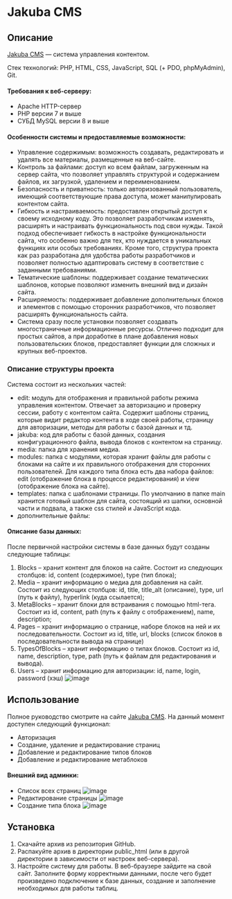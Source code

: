 # Jakuba CMS
## Описание
<a target="_blank" href="https://jakuba.olgarhythm.ru/">Jakuba CMS</a> — система управления контентом.

Стек технологий: PHP, HTML, CSS, JavaScript, SQL (+ PDO, phpMyAdmin), Git.

#### Требования к веб-серверу:
- Apache HTTP-сервер
- PHP версии 7 и выше
- СУБД MySQL версии 8 и выше

#### Особенности системы и предоставляемые возможности:
- Управление содержимым: возможность создавать, редактировать и удалять все материалы, размещенные на веб-сайте.
- Контроль за файлами: доступ ко всем файлам, загруженным на сервер сайта, что позволяет управлять структурой и содержанием файлов, их загрузкой, удалением и переименованием.
- Безопасность и приватность: только авторизованный пользователь, имеющий соответствующие права доступа, может манипулировать контентом сайта.
- Гибкость и настраиваемость: предоставлен открытый доступ к своему исходному коду. Это позволяет разработчикам изменять, расширять и настраивать функциональность под свои нужды. Такой подход обеспечивает гибкость в настройке функциональности сайта, что особенно важно для тех, кто нуждается в уникальных функциях или особых требованиях. Кроме того, структура проекта как раз разработана для удобства работы разработчиков и позволяет полностью адаптировать систему в соответствие с заданными требованиями.
- Тематические шаблоны: поддерживает создание тематических шаблонов, которые позволяют изменить внешний вид и дизайн сайта.
- Расширяемость: поддерживает добавление дополнительных блоков и элементов с помощью сторонних разработчиков, что позволяет расширять функциональность сайта.
- Система сразу после установки позволяет создавать многостраничные информационные ресурсы. Отлично подходит для простых сайтов, а при доработке в плане добавления новых пользовательских блоков, предоставляет функции для сложных и крупных веб-проектов.

### Описание структуры проекта
Система состоит из нескольких частей:
- edit: модуль для отображения и правильной работы режима управления контентом. Отвечает за авторизацию и проверку сессии, работу с контентом сайта. Содержит шаблоны страниц, которые видит редактор контента в ходе своей работы, страницу для авторизации, методы для работы с базой данных и тд.
- jakuba: код для работы с базой данных, создания конфигурационного файла, вывода блоков с контентом на страницу.
- media: папка для хранения медиа.
- modules: папка с модулями, которая хранит файлы для работы с блоками на сайте и их правильного отображения для сторонних пользователей. Для каждого типа блока есть два набора файлов: edit (отображение блока в процессе редактирования) и view (отображение блока на сайте).
- templates: папка с шаблонами страницы. По умолчанию в папке main хранится готовый шаблон для сайта, состоящий из шапки, основной части и подвала, а также css стилей и JavaScript кода.
- дополнительные файлы:

#### Описание базы данных:
После первичной настройки системы в базе данных будут созданы следующие таблицы:
1. Blocks – хранит контент для блоков на сайте. Состоит из следующих столбцов: id, content (содержимое), type (тип блока); 
2. Media – хранит информацию о медиа для добавления на сайт. Состоит из следующих столбцов: id, title, title_alt (описание), type, url (путь к файлу), hyperlink (куда ссылается);
3. MetaBlocks – хранит блоки для встраивания с помощью html-тега. Состоит из id, content, path (путь к файлу с отображением), name, description;
4. Pages – хранит информацию о странице, наборе блоков на ней и их последовательности. Состоит из id, title, url, blocks (список блоков в последовательности вывода на странице)
5. TypesOfBlocks – хранит информацию о типах блоков. Состоит из id, name, description, type, path (путь к файлам для редактирования и вывода).
6. Users – хранит информацию для авторизации: id, name, login, password (хэш)
![image](https://github.com/OlgaRhythm/jakuba-cms/assets/87225985/6440dabf-73e4-4d63-a2f4-96de1231ce90)

## Использование
Полное руководство смотрите на сайте <a target="_blank" href="https://jakuba.olgarhythm.ru/manual/">Jakuba CMS</a>.
На данный момент доступен следующий функционал:
- Авторизация
- Создание, удаление и редактирование страниц
- Добавление и редактирование типов блоков
- Добавление и редактирование метаблоков

#### Внешний вид админки:
- Список всех страниц
![image](https://github.com/OlgaRhythm/jakuba-cms/assets/87225985/ef89332d-7021-462c-a717-14cce09c25aa)
- Редактирование страницы
![image](https://github.com/OlgaRhythm/jakuba-cms/assets/87225985/70c6c730-f8f5-4c92-875a-7cfad15e3420)
- Создание типа блока
![image](https://github.com/OlgaRhythm/jakuba-cms/assets/87225985/252f63d0-7c98-40c7-891f-32c82cfff169)
 

## Установка
1. Скачайте архив из репозитория GitHub.
2. Распакуйте архив в директории public_html (или в другой директории в зависимости от настроек веб-сервера).
3. Настройте систему для работы. В веб-браузере зайдите на свой сайт. Заполните форму корректными данными, после чего будет произведено подключение к базе данных, создание и заполнение необходимых для работы таблиц.

